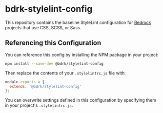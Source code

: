 # bdrk-stylelint-config

This repository contains the baseline StyleLint configuration for [Bedrock](https://bdrk.dev/) projects that use CSS,
SCSS, or Sass.

## Referencing this Configuration

You can reference this config by installing the NPM package in your project:

```bash
npm install --save-dev @bdrk/stylelint-config
```

Then replace the contents of your `.stylelintrc.js` file with:

```js
module.exports = {
  extends: '@bdrk/stylelint-config'
};
```

You can overwrite settings defined in this configuration by specifying them in your project's `.stylelintrc.js`.
